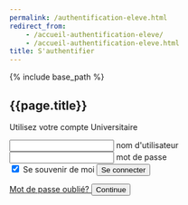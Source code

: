 ```yaml
---
permalink: /authentification-eleve.html
redirect_from:
    - /accueil-authentification-eleve/
    - /accueil-authentification-eleve.html
title: S'authentifier
---
```


{% include base_path %}

<html lang="fr">
<head>
    <meta charset="UTF-8">
    <meta name="viewport" content="width=device-width, initial-scale=1.0">
    <meta http-equiv="X-UA-Compatible" content="ie=edge">
    <link rel="stylesheet" href="./assets/css/login.css" />
    <title>Document</title>
</head>
<body>
    <div class="box">
      <h2>{{page.title}}</h2>
        <p>Utilisez votre compte Universitaire</p>
            <form>
              <div class="inputBox">
                <input type="email" name="email" required onkeyup="this.setAttribute('value', this.value);"  value="">
                <label>nom d'utilisateur</label>
              </div>
              <div class="inputBox">
                  <input type="text" name="text" required onkeyup="this.setAttribute('value', this.value);" value="">
                  <label>mot de passe</label>
              </div>
                    <input type="checkbox" checked="checked" name="souvenir"> Se souvenir de moi
                  <input type="submit" id="se-connecter" name="se-connecter" value="Se connecter">
                </form>
                <a href="#"> Mot de passe oublié? </a> <button onclick="window.location.replace('{{ base_path }}/page-accueil-valide-partenaire.html');">Continue</button>
              </div>
            </p>
        </form>
    </div>
</body>
  <script src="./assets/js/authentification_boutons.js"></script>
  <script>
    $(function() { $('se-connecter').click(function(){window.location.replace("{{ base_path }}/page-accueil-valide-partenaire.html");});});
  </script>
</html>